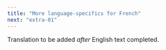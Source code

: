 ```yaml
---
title: "More language-specifics for French"
next: "extra-01"
---
```

Translation to be added _after_ English text completed.
